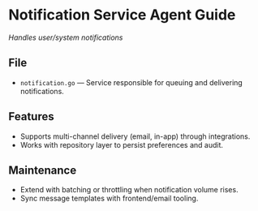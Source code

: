 # Notification Service Agent Guide
*Handles user/system notifications*

## File
- `notification.go` — Service responsible for queuing and delivering notifications.

## Features
- Supports multi-channel delivery (email, in-app) through integrations.
- Works with repository layer to persist preferences and audit.

## Maintenance
- Extend with batching or throttling when notification volume rises.
- Sync message templates with frontend/email tooling.

